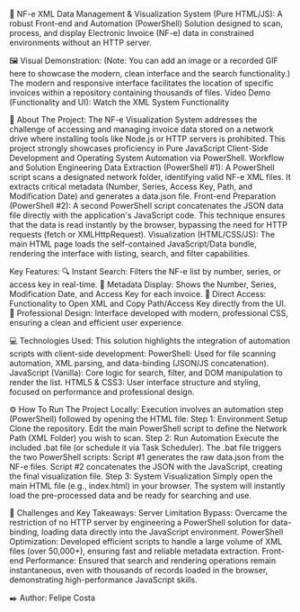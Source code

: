 🚀 NF-e XML Data Management & Visualization System (Pure HTML/JS): 
A robust Front-end and Automation (PowerShell) Solution designed to scan, process, and display Electronic Invoice (NF-e) data in constrained environments without an HTTP server.

🖼️ Visual Demonstration: 
(Note: You can add an image or a recorded GIF here to showcase the modern, clean interface and the search functionality.)
The modern and responsive interface facilitates the location of specific invoices within a repository containing thousands of files.
Video Demo (Functionality and UI): Watch the XML System Functionality

📄 About The Project: 
The NF-e Visualization System addresses the challenge of accessing and managing invoice data stored on a network drive where installing tools like Node.js or HTTP servers is prohibited.
This project strongly showcases proficiency in Pure JavaScript Client-Side Development and Operating System Automation via PowerShell.
Workflow and Solution Engineering
Data Extraction (PowerShell #1): A PowerShell script scans a designated network folder, identifying valid NF-e XML files. It extracts critical metadata (Number, Series, Access Key, Path, and Modification Date) and generates a data.json file.
Front-end Preparation (PowerShell #2): A second PowerShell script concatenates the JSON data file directly with the application's JavaScript code. This technique ensures that the data is read instantly by the browser, bypassing the need for HTTP requests (fetch or XMLHttpRequest).
Visualization (HTML/CSS/JS): The main HTML page loads the self-contained JavaScript/Data bundle, rendering the interface with listing, search, and filter capabilities.

Key Features: 
🔍 Instant Search: Filters the NF-e list by number, series, or access key in real-time.
📜 Metadata Display: Shows the Number, Series, Modification Date, and Access Key for each invoice.
📂 Direct Access: Functionality to Open XML and Copy Path/Access Key directly from the UI.
🎨 Professional Design: Interface developed with modern, professional CSS, ensuring a clean and efficient user experience.

💻 Technologies Used: 
This solution highlights the integration of automation scripts with client-side development:
PowerShell: Used for file scanning automation, XML parsing, and data-binding (JSON/JS concatenation).
JavaScript (Vanilla): Core logic for search, filter, and DOM manipulation to render the list.
HTML5 & CSS3: User interface structure and styling, focused on performance and professional design.

⚙️ How To Run The Project Locally: 
Execution involves an automation step (PowerShell) followed by opening the HTML file:
Step 1: Environment Setup
Clone the repository.
Edit the main PowerShell script to define the Network Path (XML Folder) you wish to scan.
Step 2: Run Automation
Execute the included .bat file (or schedule it via Task Scheduler).
The .bat file triggers the two PowerShell scripts:
Script #1 generates the raw data.json from the NF-e files.
Script #2 concatenates the JSON with the JavaScript, creating the final visualization file.
Step 3: System Visualization
Simply open the main HTML file (e.g., index.html) in your browser.
The system will instantly load the pre-processed data and be ready for searching and use.

🧠 Challenges and Key Takeaways: 
Server Limitation Bypass: Overcame the restriction of no HTTP server by engineering a PowerShell solution for data-binding, loading data directly into the JavaScript environment.
PowerShell Optimization: Developed efficient scripts to handle a large volume of XML files (over 50,000+), ensuring fast and reliable metadata extraction.
Front-end Performance: Ensured that search and rendering operations remain instantaneous, even with thousands of records loaded in the browser, demonstrating high-performance JavaScript skills.

✒️ Author: 
Felipe Costa
